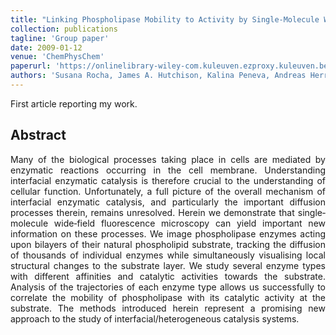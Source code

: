 ```yaml
---
title: "Linking Phospholipase Mobility to Activity by Single-Molecule Wide-Field Microscopy"
collection: publications
tagline: 'Group paper'
date: 2009-01-12
venue: 'ChemPhysChem'
paperurl: 'https://onlinelibrary-wiley-com.kuleuven.ezproxy.kuleuven.be/doi/full/10.1002/cphc.200800537'
authors: 'Susana Rocha, James A. Hutchison, Kalina Peneva, Andreas Herrmann, Klaus Müllen, Michael Skjøt, Christian I. Jørgensen, Allan Svendsen, Frans C. De Schryver, Johan Hofkens, Hiroshi Uji‐i'
---
```

First article reporting my work.

<h2> Abstract </h2>
<p align= "justify">
Many of the biological processes taking place in cells are mediated by enzymatic reactions occurring in the cell membrane. Understanding interfacial enzymatic catalysis is therefore crucial to the understanding of cellular function. Unfortunately, a full picture of the overall mechanism of interfacial enzymatic catalysis, and particularly the important diffusion processes therein, remains unresolved. Herein we demonstrate that single‐molecule wide‐field fluorescence microscopy can yield important new information on these processes. We image phospholipase enzymes acting upon bilayers of their natural phospholipid substrate, tracking the diffusion of thousands of individual enzymes while simultaneously visualising local structural changes to the substrate layer. We study several enzyme types with different affinities and catalytic activities towards the substrate. Analysis of the trajectories of each enzyme type allows us successfully to correlate the mobility of phospholipase with its catalytic activity at the substrate. The methods introduced herein represent a promising new approach to the study of interfacial/heterogeneous catalysis systems.
